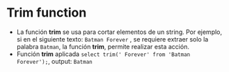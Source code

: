 # Trim function

* La función **trim** se usa para cortar elementos de un string. Por ejemplo, si en el siguiente texto: ```` Batman Forever ```` , se requiere extraer solo la palabra ```` Batman ````, la función **trim**, permite realizar esta acción.
* Función **trim** aplicada ```` select trim(' Forever' from 'Batman Forever'); ````, output: ```` Batman ````
